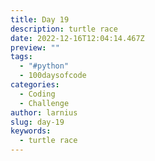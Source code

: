 ```yaml
---
title: Day 19
description: turtle race
date: 2022-12-16T12:04:14.467Z
preview: ""
tags:
  - "#python"
  - 100daysofcode
categories:
  - Coding
  - Challenge
author: larnius
slug: day-19
keywords:
  - turtle race
---
```

